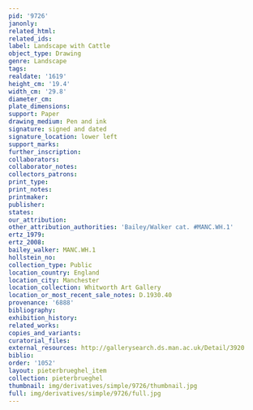 ```yaml
---
pid: '9726'
janonly: 
related_html: 
related_ids: 
label: Landscape with Cattle
object_type: Drawing
genre: Landscape
tags: 
realdate: '1619'
height_cm: '19.4'
width_cm: '29.8'
diameter_cm: 
plate_dimensions: 
support: Paper
drawing_medium: Pen and ink
signature: signed and dated
signature_location: lower left
support_marks: 
further_inscription: 
collaborators: 
collaborator_notes: 
collectors_patrons: 
print_type: 
print_notes: 
printmaker: 
publisher: 
states: 
our_attribution: 
other_attribution_authorities: 'Bailey/Walker cat. #MANC.WH.1'
ertz_1979: 
ertz_2008: 
bailey_walker: MANC.WH.1
hollstein_no: 
collection_type: Public
location_country: England
location_city: Manchester
location_collection: Whitworth Art Gallery
location_or_most_recent_sale_notes: D.1930.40
provenance: '6888'
bibliography: 
exhibition_history: 
related_works: 
copies_and_variants: 
curatorial_files: 
external_resources: http://gallerysearch.ds.man.ac.uk/Detail/3920
biblio: 
order: '1052'
layout: pieterbrueghel_item
collection: pieterbrueghel
thumbnail: img/derivatives/simple/9726/thumbnail.jpg
full: img/derivatives/simple/9726/full.jpg
---
```


